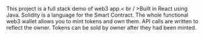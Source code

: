 This project is a full stack demo of web3 app.< br / >Built in React using Java. Solidity is a language for the Smart Contract.
The whole functional web3 wallet allows you to mint tokens and own them.
API calls are written to reflect the owner.
Tokens can be sold by owner after they had been minted.
